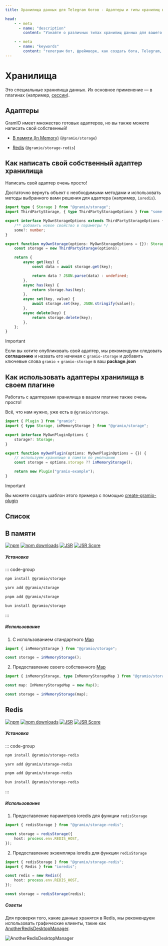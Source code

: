 ```yaml
---
title: Хранилища данных для Telegram ботов - Адаптеры и типы хранилищ в GramIO

head:
    - - meta
      - name: "description"
        content: "Узнайте о различных типах хранилищ данных для вашего Telegram бота на GramIO. Изучите встроенные адаптеры для работы с памятью, Redis, MongoDB и другими системами хранения данных, или создайте собственные адаптеры."

    - - meta
      - name: "keywords"
        content: "телеграм бот, фреймворк, как создать бота, Telegram, Telegram Bot API, GramIO, TypeScript, JavaScript, Node.JS, Nodejs, Deno, Bun, хранилища данных, адаптеры хранилищ, storage adapters, Redis хранилище, In-memory хранилище, MongoDB хранилище, персистентное хранение, кэширование данных, состояние пользователя, user state, хранение сессий, ключ-значение, TTL, истечение данных, данные между перезапусками"
---
```


# Хранилища

Это специальные хранилища данных. Их основное применение — в плагинах (например, [сессии](/ru/plugins/official/session)).

## Адаптеры

GramIO имеет множество готовых адаптеров, но вы также можете написать свой собственный!

-   [В памяти (In Memory)](#в-памяти) (`@gramio/storage`)

-   [Redis](#redis) (`@gramio/storage-redis`)

## Как написать свой собственный адаптер хранилища

Написать свой адаптер очень просто!

Достаточно вернуть объект с необходимыми методами и использовать методы выбранного вами решения для адаптера (например, `ioredis`).

```ts
import type { Storage } from "@gramio/storage";
import ThirdPartyStorage, { type ThirdPartyStorageOptions } from "some-library";

export interface MyOwnStorageOptions extends ThirdPartyStorageOptions {
    /** добавить новое свойство в параметры */
    some?: number;
}

export function myOwnStorage(options: MyOwnStorageOptions = {}): Storage {
    const storage = new ThirdPartyStorage(options);

    return {
        async get(key) {
            const data = await storage.get(key);

            return data ? JSON.parse(data) : undefined;
        },
        async has(key) {
            return storage.has(key);
        },
        async set(key, value) {
            await storage.set(key, JSON.stringify(value));
        },
        async delete(key) {
            return storage.delete(key);
        },
    };
}
```

> [!IMPORTANT]
> Если вы хотите опубликовать свой адаптер, мы рекомендуем следовать **соглашению** и назвать его начиная с `gramio-storage` и добавить ключевые слова `gramio` + `gramio-storage` в ваш **package.json**

## Как использовать адаптеры хранилища в своем плагине

Работать с адаптерами хранилища в вашем плагине также очень просто!

Всё, что нам нужно, уже есть в `@gramio/storage`.

```ts
import { Plugin } from "gramio";
import { type Storage, inMemoryStorage } from "@gramio/storage";

export interface MyOwnPluginOptions {
    storage?: Storage;
}

export function myOwnPlugin(options: MyOwnPluginOptions = {}) {
    // используем хранилище в памяти по умолчанию
    const storage = options.storage ?? inMemoryStorage();

    return new Plugin("gramio-example");
}
```

> [!IMPORTANT]
> Вы можете создать шаблон этого примера с помощью [create-gramio-plugin](/ru/plugins/how-to-write.html#scaffolding-the-plugin)

## Список

## В памяти

<div class="badges">

[![npm](https://img.shields.io/npm/v/@gramio/storage?logo=npm&style=flat&labelColor=000&color=3b82f6)](https://www.npmjs.org/package/@gramio/storage)
[![npm downloads](https://img.shields.io/npm/dw/@gramio/storage?logo=npm&style=flat&labelColor=000&color=3b82f6)](https://www.npmjs.org/package/@gramio/storage)
[![JSR](https://jsr.io/badges/@gramio/storage)](https://jsr.io/@gramio/storage)
[![JSR Score](https://jsr.io/badges/@gramio/storage/score)](https://jsr.io/@gramio/storage)

</div>

##### Установка

::: code-group

```bash [npm]
npm install @gramio/storage
```

```bash [yarn]
yarn add @gramio/storage
```

```bash [pnpm]
pnpm add @gramio/storage
```

```bash [bun]
bun install @gramio/storage
```

:::

##### Использование

1. С использованием стандартного [Map](https://developer.mozilla.org/ru/docs/Web/JavaScript/Reference/Global_Objects/Map)

```ts twoslash
import { inMemoryStorage } from "@gramio/storage";

const storage = inMemoryStorage();
```

2. Предоставление своего собственного [Map](https://developer.mozilla.org/ru/docs/Web/JavaScript/Reference/Global_Objects/Map)

```ts twoslash
import { inMemoryStorage, type InMemoryStorageMap } from "@gramio/storage";

const map: InMemoryStorageMap = new Map();

const storage = inMemoryStorage(map);
```

## Redis

<div class="badges">

[![npm](https://img.shields.io/npm/v/@gramio/storage-redis?logo=npm&style=flat&labelColor=000&color=3b82f6)](https://www.npmjs.org/package/@gramio/storage-redis)
[![npm downloads](https://img.shields.io/npm/dw/@gramio/storage-redis?logo=npm&style=flat&labelColor=000&color=3b82f6)](https://www.npmjs.org/package/@gramio/storage-redis)
[![JSR](https://jsr.io/badges/@gramio/storage-redis)](https://jsr.io/@gramio/storage-redis)
[![JSR Score](https://jsr.io/badges/@gramio/storage-redis/score)](https://jsr.io/@gramio/storage-redis)

</div>

##### Установка

::: code-group

```bash [npm]
npm install @gramio/storage-redis
```

```bash [yarn]
yarn add @gramio/storage-redis
```

```bash [pnpm]
pnpm add @gramio/storage-redis
```

```bash [bun]
bun install @gramio/storage-redis
```

:::

##### Использование

1. Предоставление параметров ioredis для функции `redisStorage`

```ts twoslash
import { redisStorage } from "@gramio/storage-redis";

const storage = redisStorage({
    host: process.env.REDIS_HOST,
});
```

2. Предоставление экземпляра ioredis для функции `redisStorage`

```ts twoslash
import { redisStorage } from "@gramio/storage-redis";
import { Redis } from "ioredis";

const redis = new Redis({
    host: process.env.REDIS_HOST,
});

const storage = redisStorage(redis);
```

##### Советы

Для проверки того, какие данные хранятся в Redis, мы рекомендуем использовать графические клиенты, такие как [AnotherRedisDesktopManager](https://github.com/qishibo/AnotherRedisDesktopManager).

<!-- TODO: More GramIO backend screens -->

<img src="https://cdn.jsdelivr.net/gh/qishibo/img/ardm/202411081318490.png" alt="AnotherRedisDesktopManager" /> 